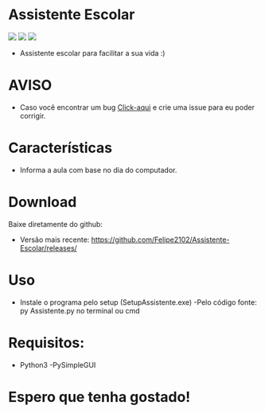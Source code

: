 # Assistente Escolar

![](https://img.shields.io/badge/Assistente%20escolar-ALL%20VERSIONS-blue)
![](https://img.shields.io/badge/plataforma-win32--win64--source-blue?style=flat&logo=appveyor)
![](https://img.shields.io/badge/python-3.x.x-blue)

 - Assistente escolar para facilitar a sua vida :)

# AVISO
- Caso você encontrar um bug [Click-aqui](https://github.com/Felipe2102/Assistente-Escolar/issues/new) e crie uma issue para eu poder corrigir.


# Características
  - Informa a aula com base no dia do computador.
 
# Download
Baixe diretamente do github:
  - Versão mais recente: https://github.com/Felipe2102/Assistente-Escolar/releases/

# Uso
 - Instale o programa pelo setup (SetupAssistente.exe)
 -Pelo código fonte: py Assistente.py no terminal ou cmd

# Requisitos:
 - Python3 
 -PySimpleGUI
 
# Espero que tenha gostado!
